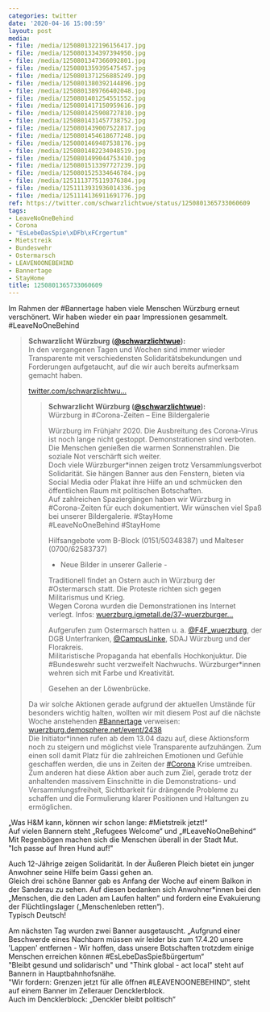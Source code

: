 ```yaml
---
categories: twitter
date: '2020-04-16 15:00:59'
layout: post
media:
- file: /media/1250801322196156417.jpg
- file: /media/1250801334397394950.jpg
- file: /media/1250801347366092801.jpg
- file: /media/1250801359395475457.jpg
- file: /media/1250801371256885249.jpg
- file: /media/1250801380392144896.jpg
- file: /media/1250801389766402048.jpg
- file: /media/1250801401254551552.jpg
- file: /media/1250801417150959616.jpg
- file: /media/1250801425908727810.jpg
- file: /media/1250801431457738752.jpg
- file: /media/1250801439007522817.jpg
- file: /media/1250801454618677248.jpg
- file: /media/1250801469487538176.jpg
- file: /media/1250801482234048519.jpg
- file: /media/1250801499044753410.jpg
- file: /media/1250801513397727239.jpg
- file: /media/1250801525334646784.jpg
- file: /media/1251113775119376384.jpg
- file: /media/1251113931936014336.jpg
- file: /media/1251114136911691776.jpg
ref: https://twitter.com/schwarzlichtwue/status/1250801365733060609
tags:
- LeaveNoOneBehind
- Corona
- "EsLebeDasSpie\xDFb\xFCrgertum"
- Mietstreik
- Bundeswehr
- Ostermarsch
- LEAVENOONEBEHIND
- Bannertage
- StayHome
title: 1250801365733060609
---
```

Im Rahmen der #Bannertage haben viele Menschen Würzburg erneut verschönert. Wir haben wieder ein paar Impressionen gesammelt. #LeaveNoOneBehind   
> <b>Schwarzlicht Würzburg ([@schwarzlichtwue](https://twitter.com/schwarzlichtwue)):</b>  
>In den vergangenen Tagen und Wochen sind immer wieder Transparente mit verschiedensten Solidaritätsbekundungen und Forderungen aufgetaucht, auf die wir auch bereits aufmerksam gemacht haben.  
>  
>[twitter.com/schwarzlichtwu…](https://twitter.com/schwarzlichtwue/status/1247813472446021633?s=19)   
>> <b>Schwarzlicht Würzburg ([@schwarzlichtwue](https://twitter.com/schwarzlichtwue)):</b>    
>>Würzburg in #Corona-Zeiten – Eine Bildergalerie    
>>    
>>    
>>    
>>Würzburg im Frühjahr 2020. Die Ausbreitung des Corona-Virus ist noch lange nicht gestoppt. Demonstrationen sind verboten. Die Menschen genießen die warmen Sonnenstrahlen. Die soziale Not verschärft sich weiter.      
>>Doch viele Würzburger\*innen zeigen trotz Versammlungsverbot Solidarität. Sie hängen Banner aus den Fenstern, bieten via Social Media oder Plakat ihre Hilfe an und schmücken den öffentlichen Raum mit politischen Botschaften.      
>>Auf zahlreichen Spaziergängen haben wir Würzburg in #Corona-Zeiten für euch dokumentiert. Wir wünschen viel Spaß bei unserer Bildergalerie. #StayHome      
>>#LeaveNoOneBehind #StayHome      
>>     
>>     
>>     
>>Hilfsangebote vom B-Block (0151/50348387) und Malteser (0700/62583737)      
>>- Neue Bilder in unserer Gallerie -    
>>    
>>    
>>    
>>Traditionell findet an Ostern auch in Würzburg der #Ostermarsch statt. Die Proteste richten sich gegen Militarismus und Krieg.      
>>Wegen Corona wurden die Demonstrationen ins Internet verlegt. Infos: [wuerzburg.igmetall.de/37-wuerzburger…](https://wuerzburg.igmetall.de/37-wuerzburger-ostermarsch-in-2020-digital/)    
>>    
>>    
>>    
>>Aufgerufen zum Ostermarsch hatten u. a. [@F4F_wuerzburg](https://twitter.com/F4F_wuerzburg), der DGB Unterfranken, [@CampusLinke](https://twitter.com/CampusLinke), SDAJ Würzburg und der Florakreis.     
>>Militaristische Propaganda hat ebenfalls Hochkonjuktur. Die #Bundeswehr sucht verzweifelt Nachwuchs. Würzburger\*innen wehren sich mit Farbe und Kreativität.     
>>    
>>    
>>    
>>Gesehen an der Löwenbrücke.      
>  
>  
>Da wir solche Aktionen gerade aufgrund der aktuellen Umstände für besonders wichtig halten, wollten wir mit diesem Post auf die nächste Woche anstehenden [#Bannertage](/t/bannertage) verweisen: [wuerzburg.demosphere.net/event/2438](https://wuerzburg.demosphere.net/event/2438)   
>Die Initiator\*innen rufen ab dem 13.04 dazu auf, diese Aktionsform noch zu steigern und möglichst viele Transparente aufzuhängen. Zum einen soll damit Platz für die zahlreichen Emotionen und Gefühle geschaffen werden, die uns in Zeiten der [#Corona](/t/corona) Krise umtreiben.   
>Zum anderen hat diese Aktion aber auch zum Ziel, gerade trotz der anhaltenden massivem Einschnitte in die Demonstrations- und Versammlungsfreiheit, Sichtbarkeit für drängende Probleme zu schaffen und die Formulierung klarer Positionen und Haltungen zu ermöglichen.   


„Was H&amp;M kann, können wir schon lange: #Mietstreik jetzt!“  
Auf vielen Bannern steht „Refugees Welcome“ und „#LeaveNoOneBehind“  
Mit Regenbögen machen sich die Menschen überall in der Stadt Mut.  
"Ich passe auf Ihren Hund auf!"



Auch 12-Jährige zeigen Solidarität. In der Äußeren Pleich bietet ein junger Anwohner seine Hilfe beim Gassi gehen an.  
Gleich drei schöne Banner gab es Anfang der Woche auf einem Balkon in der Sanderau zu sehen. Auf diesen bedanken sich Anwohner\*innen bei den „Menschen, die den Laden am Laufen halten“ und fordern eine Evakuierung der Flüchtlingslager („Menschenleben retten“).  
Typisch Deutsch!



Am nächsten Tag wurden zwei Banner ausgetauscht. „Aufgrund einer Beschwerde eines Nachbarn müssen wir leider bis zum 17.4.20 unsere 'Lappen' entfernen - Wir hoffen, dass unsere Botschaften trotzdem einige Menschen erreichen können #EsLebeDasSpießbürgertum“  
"Bleibt gesund und solidarisch" und "Think global - act local" steht auf Bannern in Hauptbahnhofsnähe.  
"Wir fordern: Grenzen jetzt für alle öffnen #LEAVENOONEBEHIND", steht auf einem Banner im Zellerauer Dencklerblock.  
Auch im Dencklerblock: „Denckler bleibt politisch“  